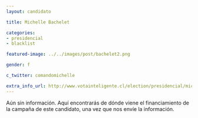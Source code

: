```yaml
---
layout: candidato

title: Michelle Bachelet

categories: 
- presidencial
- blacklist

featured-image: ../../images/post/bachelet2.png

gender: f

c_twitter: comandomichelle

extra_info_url: http://www.votainteligente.cl/election/presidencial/michelle-bachelet
---
```


Aún sin información. Aquí encontrarás de dónde viene el financiamiento de la campaña de este candidato, una vez que nos envíe la información.


